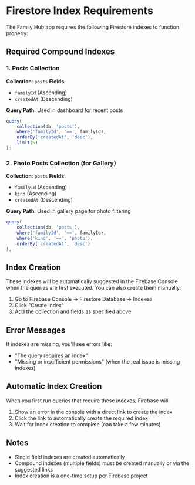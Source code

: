 # Firestore Index Requirements

The Family Hub app requires the following Firestore indexes to function properly:

## Required Compound Indexes

### 1. Posts Collection

**Collection**: `posts`
**Fields**:

- `familyId` (Ascending)
- `createdAt` (Descending)

**Query Path**: Used in dashboard for recent posts

```javascript
query(
	collection(db, 'posts'),
	where('familyId', '==', familyId),
	orderBy('createdAt', 'desc'),
	limit(5)
);
```

### 2. Photo Posts Collection (for Gallery)

**Collection**: `posts`
**Fields**:

- `familyId` (Ascending)
- `kind` (Ascending)
- `createdAt` (Descending)

**Query Path**: Used in gallery page for photo filtering

```javascript
query(
	collection(db, 'posts'),
	where('familyId', '==', familyId),
	where('kind', '==', 'photo'),
	orderBy('createdAt', 'desc')
);
```

## Index Creation

These indexes will be automatically suggested in the Firebase Console when the queries are first executed. You can also create them manually:

1. Go to Firebase Console → Firestore Database → Indexes
2. Click "Create Index"
3. Add the collection and fields as specified above

## Error Messages

If indexes are missing, you'll see errors like:

- "The query requires an index"
- "Missing or insufficient permissions" (when the real issue is missing indexes)

## Automatic Index Creation

When you first run queries that require these indexes, Firebase will:

1. Show an error in the console with a direct link to create the index
2. Click the link to automatically create the required index
3. Wait for index creation to complete (can take a few minutes)

## Notes

- Single field indexes are created automatically
- Compound indexes (multiple fields) must be created manually or via the suggested links
- Index creation is a one-time setup per Firebase project
